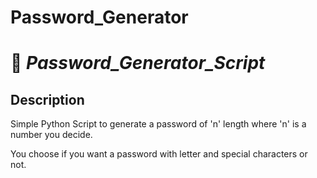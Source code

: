 # Password_Generator

# 🐍 _Password_Generator_Script_

## Description
Simple Python Script to generate a password of 'n' length where 'n' is a number you decide.

You choose if you want a password with letter and special characters or not.
